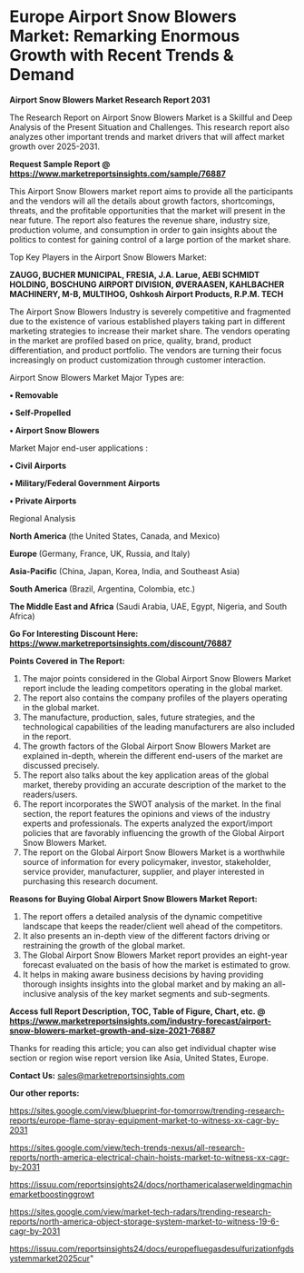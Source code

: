  # Europe Airport Snow Blowers Market: Remarking Enormous Growth with Recent Trends & Demand

<strong>Airport Snow Blowers Market Research Report 2031</strong>

The Research Report on Airport Snow Blowers Market is a Skillful and Deep Analysis of the Present Situation and Challenges. This research report also analyzes other important trends and market drivers that will affect market growth over 2025-2031.

<strong>Request Sample Report @ <a href=https://www.marketreportsinsights.com/sample/76887>https://www.marketreportsinsights.com/sample/76887</a></strong>

This Airport Snow Blowers market report aims to provide all the participants and the vendors will all the details about growth factors, shortcomings, threats, and the profitable opportunities that the market will present in the near future. The report also features the revenue share, industry size, production volume, and consumption in order to gain insights about the politics to contest for gaining control of a large portion of the market share.

Top Key Players in the Airport Snow Blowers Market:

<strong>ZAUGG, BUCHER MUNICIPAL, FRESIA, J.A. Larue, AEBI SCHMIDT HOLDING, BOSCHUNG AIRPORT DIVISION, ØVERAASEN, KAHLBACHER MACHINERY, M-B, MULTIHOG, Oshkosh Airport Products, R.P.M. TECH</strong>

The Airport Snow Blowers Industry is severely competitive and fragmented due to the existence of various established players taking part in different marketing strategies to increase their market share. The vendors operating in the market are profiled based on price, quality, brand, product differentiation, and product portfolio. The vendors are turning their focus increasingly on product customization through customer interaction.

Airport Snow Blowers Market Major Types are:

<strong>• Removable

• Self-Propelled

• Airport Snow Blowers</strong>

Market Major end-user applications :

<strong>• Civil Airports

• Military/Federal Government Airports

• Private Airports</strong>

Regional Analysis

</u><strong><b>North America</b></strong> (the United States, Canada, and Mexico)

<strong><b>Europe </b></strong>(Germany, France, UK, Russia, and Italy)

<strong><b>Asia-Pacific</b></strong> (China, Japan, Korea, India, and Southeast Asia)

<strong><b>South America</b></strong> (Brazil, Argentina, Colombia, etc.)

<strong><b>The Middle East and Africa</b></strong> (Saudi Arabia, UAE, Egypt, Nigeria, and South Africa)

<strong>Go For Interesting Discount Here: <a href=https://www.marketreportsinsights.com/discount/76887>https://www.marketreportsinsights.com/discount/76887</a></strong>

<strong>Points Covered in The Report:</strong>
<ol>
  <li>The major points considered in the Global Airport Snow Blowers Market report include the leading competitors operating in the global market.</li>
  <li>The report also contains the company profiles of the players operating in the global market.</li>
  <li>The manufacture, production, sales, future strategies, and the technological capabilities of the leading manufacturers are also included in the report.</li>
  <li>The growth factors of the Global Airport Snow Blowers Market are explained in-depth, wherein the different end-users of the market are discussed precisely.</li>
  <li>The report also talks about the key application areas of the global market, thereby providing an accurate description of the market to the readers/users.</li>
  <li>The report incorporates the SWOT analysis of the market. In the final section, the report features the opinions and views of the industry experts and professionals. The experts analyzed the export/import policies that are favorably influencing the growth of the Global Airport Snow Blowers Market.</li>
  <li>The report on the Global Airport Snow Blowers Market is a worthwhile source of information for every policymaker, investor, stakeholder, service provider, manufacturer, supplier, and player interested in purchasing this research document.</li>
</ol>
<strong>Reasons for Buying Global Airport Snow Blowers Market Report:</strong>

<ol>
  <li>The report offers a detailed analysis of the dynamic competitive landscape that keeps the reader/client well ahead of the competitors.</li>
  <li>It also presents an in-depth view of the different factors driving or restraining the growth of the global market.</li>
  <li>The Global Airport Snow Blowers Market report provides an eight-year forecast evaluated on the basis of how the market is estimated to grow.</li>
  <li>It helps in making aware business decisions by having providing thorough insights insights into the global market and by making an all-inclusive analysis of the key market segments and sub-segments.</li>
</ol>
<strong>Access full Report Description, TOC, Table of Figure, Chart, etc. @ <a href=https://www.marketreportsinsights.com/industry-forecast/airport-snow-blowers-market-growth-and-size-2021-76887>https://www.marketreportsinsights.com/industry-forecast/airport-snow-blowers-market-growth-and-size-2021-76887</a></strong>


Thanks for reading this article; you can also get individual chapter wise section or region wise report version like Asia, United States, Europe.

<strong>Contact Us:</strong>
sales@marketreportsinsights.com

<strong>Our other reports:</strong>

<a href=https://sites.google.com/view/blueprint-for-tomorrow/trending-research-reports/europe-flame-spray-equipment-market-to-witness-xx-cagr-by-2031>https://sites.google.com/view/blueprint-for-tomorrow/trending-research-reports/europe-flame-spray-equipment-market-to-witness-xx-cagr-by-2031</a>

<a href=https://sites.google.com/view/tech-trends-nexus/all-research-reports/north-america-electrical-chain-hoists-market-to-witness-xx-cagr-by-2031>https://sites.google.com/view/tech-trends-nexus/all-research-reports/north-america-electrical-chain-hoists-market-to-witness-xx-cagr-by-2031</a>

<a href=https://issuu.com/reportsinsights24/docs/northamericalaserweldingmachinemarketboostinggrowt>https://issuu.com/reportsinsights24/docs/northamericalaserweldingmachinemarketboostinggrowt</a>

<a href=https://sites.google.com/view/market-tech-radars/trending-research-reports/north-america-object-storage-system-market-to-witness-19-6-cagr-by-2031>https://sites.google.com/view/market-tech-radars/trending-research-reports/north-america-object-storage-system-market-to-witness-19-6-cagr-by-2031</a>

<a href=https://issuu.com/reportsinsights24/docs/europefluegasdesulfurizationfgdsystemmarket2025cur>https://issuu.com/reportsinsights24/docs/europefluegasdesulfurizationfgdsystemmarket2025cur</a>"
